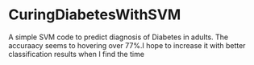 # CuringDiabetesWithSVM
A simple SVM code to predict diagnosis of Diabetes in adults.
The accuraacy seems to hovering over 77%.I hope to increase it with better classification results when I find the time
